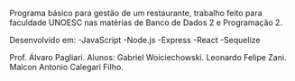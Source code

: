Programa básico para gestão de um restaurante, trabalho feito para faculdade UNOESC
nas matérias de Banco de Dados 2 e Programação 2.

Desenvolvido em:
-JavaScript
-Node.js
-Express
-React
-Sequelize

Prof. Álvaro Pagliari.
Alunos:
Gabriel Woiciechowski.
Leonardo Felipe Zani.
Maicon Antonio Calegari Filho.